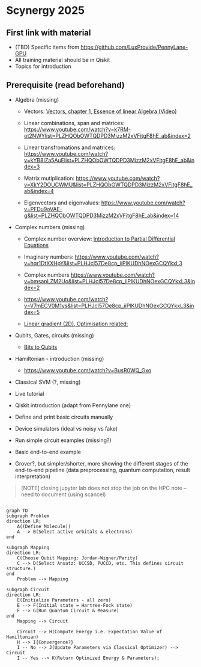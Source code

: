 # Scynergy 2025

## First link with material
- (TBD) Specific items from https://github.com/LuxProvide/PennyLane-GPU 
- All training material should be in Qiskit
- Topics for introduction


## Prerequisite (read beforehand)

- Algebra (missing)
    - Vectors:
    [Vectors, chapter 1, Essence of linear Algebra (Video)](https://youtu.be/fNk_zzaMoSs?si=YgNzHf28LbB4xiyA)

    - Linear combinations, span and matrices:
    https://www.youtube.com/watch?v=k7RM-ot2NWYlist=PLZHQObOWTQDPD3MizzM2xVFitgF8hE_ab&index=2

    - Linear transfromations and matrices:
    https://www.youtube.com/watch?v=kYB8IZa5AuElist=PLZHQObOWTQDPD3MizzM2xVFitgF8hE_ab&index=3

    - Matrix mutiplication:
    https://www.youtube.com/watch?v=XkY2DOUCWMU&list=PLZHQObOWTQDPD3MizzM2xVFitgF8hE_ab&index=4

    - Eigenvectors and eigenvalues:
    https://www.youtube.com/watch?v=PFDu9oVAE-g&list=PLZHQObOWTQDPD3MizzM2xVFitgF8hE_ab&index=14

- Complex numbers (missing)
    - Complex number overview:
    [Introduction to Partial Differential Equations](https://math.libretexts.org/Bookshelves/Differential_Equations/Introduction_to_Partial_Differential_Equations_(Herman)/08%3A_Complex_Representations_of_Functions/8.02%3A_Complex_Numbers)

    - Imaginary numbers:
    https://www.youtube.com/watch?v=hqr1DtXXHpY&list=PLHJcI57De8cp_iiPlKUDhNOexGCQYkxL3

    - Complex numbers
    https://www.youtube.com/watch?v=bmsapLZM2Uo&list=PLHJcI57De8cp_iiPlKUDhNOexGCQYkxL3&index=2

    - https://www.youtube.com/watch?v=V7mECV0M1ys&list=PLHJcI57De8cp_iiPlKUDhNOexGCQYkxL3&index=5

    - [Linear gradient (2D), Optimisation related:](http://www.cedar.buffalo.edu/~srihari/CSE676/4.2%20Gradient-based%20Optimization.pdf)

- Qubits, Gates, circuits (missing)
    - [Bits to Qubits](https://ichec.github.io/ct4106/lecture-03/from-bits-to-qubits.html)
- Hamiltonian - introduction (missing)
    - https://www.youtube.com/watch?v=BusR0WQ_Gxo

- Classical SVM (?, missing)
- Live tutorial
- Qiskit introduction (adapt from Pennylane one)
- Define and print basic circuits manually
- Device simulators (ideal vs noisy vs fake)
- Run simple circuit examples (missing?)
- Basic end-to-end example
- Grover?, but simpler/shorter, more showing the different stages of the end-to-end pipeline (data preprocessing, quantum computation, result interpretation)

> [NOTE] closing jupyter lab does not stop the job on the HPC note – need to document (using scancel)

```mermaid

graph TD
subgraph Problem
direction LR;
    A((Define Molecule))
    A --> B(Select active orbitals & electrons)
end
    
subgraph Mapping
direction LR;
    C(Choose Qubit Mapping: Jordan-Wigner/Parity)
    C --> D(Select Ansatz: UCCSD, PUCCD, etc. This defines circuit structure.)
end
    Problem --> Mapping
    
subgraph Circuit
direction LR;
    E(Initialize Parameters - all zero)
    E --> F(Initial state = Hartree-Fock state)
    F --> G(Run Quantum Circuit & Measure)
end
    Mapping --> Circuit
    
    Circuit --> H(Compute Energy i.e. Expectation Value of Hamiltonian)
    H --> I{Convergence?}
    I -- No --> J(Update Parameters via Classical Optimizer) --> Circuit
    I -- Yes --> K(Return Optimized Energy & Parameters);
```